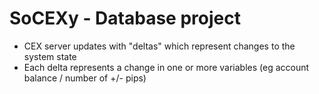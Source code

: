 # SoCEXy - Database project

- CEX server updates with "deltas" which represent changes to the system state
- Each delta represents a change in one or more variables (eg account balance / number of +/- pips)
